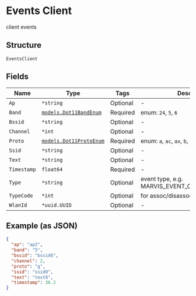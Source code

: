
# Events Client

client events

## Structure

`EventsClient`

## Fields

| Name | Type | Tags | Description |
|  --- | --- | --- | --- |
| `Ap` | `*string` | Optional | - |
| `Band` | [`models.Dot11BandEnum`](../../doc/models/dot-11-band-enum.md) | Required | enum: `24`, `5`, `6` |
| `Bssid` | `*string` | Optional | - |
| `Channel` | `*int` | Optional | - |
| `Proto` | [`models.Dot11ProtoEnum`](../../doc/models/dot-11-proto-enum.md) | Required | enum: `a`, `ac`, `ax`, `b`, `g`, `n` |
| `Ssid` | `*string` | Optional | - |
| `Text` | `*string` | Optional | - |
| `Timestamp` | `float64` | Required | - |
| `Type` | `*string` | Optional | event type, e.g. MARVIS_EVENT_CLIENT_FBT_FAILURE |
| `TypeCode` | `*int` | Optional | for assoc/disassoc events |
| `WlanId` | `*uuid.UUID` | Optional | - |

## Example (as JSON)

```json
{
  "ap": "ap2",
  "band": "5",
  "bssid": "bssid6",
  "channel": 2,
  "proto": "g",
  "ssid": "ssid0",
  "text": "text8",
  "timestamp": 36.2
}
```

